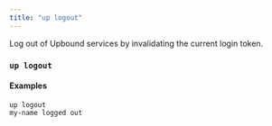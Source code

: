 ```yaml
---
title: "up logout"
---
```


Log out of Upbound services by invalidating the current login token.

### `up logout`


#### Examples
```shell
up logout
my-name logged out
```
